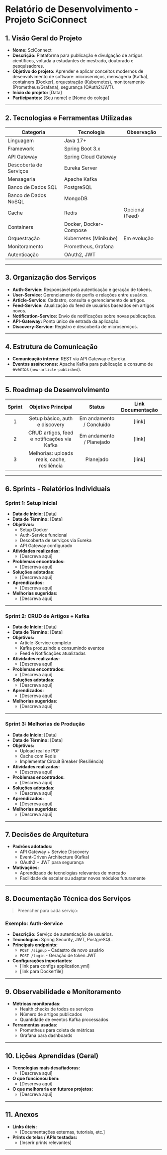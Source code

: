 # Relatório de Desenvolvimento - Projeto SciConnect

## 1. Visão Geral do Projeto

- **Nome:** SciConnect
- **Descrição:** Plataforma para publicação e divulgação de artigos científicos, voltada a estudantes de mestrado, doutorado e pesquisadores.
- **Objetivo do projeto:** Aprender e aplicar conceitos modernos de desenvolvimento de software: microserviços, mensageria (Kafka), containers (Docker), orquestração (Kubernetes), monitoramento (Prometheus/Grafana), segurança (OAuth2/JWT).
- **Início do projeto:** [Data]
- **Participantes:** [Seu nome] e [Nome do colega]

---

## 2. Tecnologias e Ferramentas Utilizadas

| Categoria             | Tecnologia             | Observação |
|-----------------------|-------------------------|------------|
| Linguagem             | Java 17+                |            |
| Framework             | Spring Boot 3.x         |            |
| API Gateway           | Spring Cloud Gateway    |            |
| Descoberta de Serviços| Eureka Server           |            |
| Mensageria            | Apache Kafka            |            |
| Banco de Dados SQL    | PostgreSQL              |            |
| Banco de Dados NoSQL  | MongoDB                 |            |
| Cache                 | Redis                   | Opcional (Feed) |
| Containers            | Docker, Docker-Compose  |            |
| Orquestração          | Kubernetes (Minikube)   | Em evolução |
| Monitoramento         | Prometheus, Grafana     |            |
| Autenticação          | OAuth2, JWT             |            |

---

## 3. Organização dos Serviços

- **Auth-Service:** Responsável pela autenticação e geração de tokens.
- **User-Service:** Gerenciamento de perfis e relações entre usuários.
- **Article-Service:** Cadastro, consulta e gerenciamento de artigos.
- **Feed-Service:** Atualização do feed de usuários baseados em artigos novos.
- **Notification-Service:** Envio de notificações sobre novas publicações.
- **API-Gateway:** Ponto único de entrada da aplicação.
- **Discovery-Service:** Registro e descoberta de microserviços.

---

## 4. Estrutura de Comunicação

- **Comunicação interna:** REST via API Gateway e Eureka.
- **Eventos assíncronos:** Apache Kafka para publicação e consumo de eventos (`new-article-published`).

---

## 5. Roadmap de Desenvolvimento

| Sprint | Objetivo Principal                             | Status         | Link Documentação |
|:------:|:----------------------------------------------:|:--------------:|:-----------------:|
| 1      | Setup básico, auth e discovery                 | Em andamento / Concluído | [link] |
| 2      | CRUD artigos, feed e notificações via Kafka    | Em andamento / Planejado | [link] |
| 3      | Melhorias: uploads reais, cache, resiliência   | Planejado | [link] |

---

## 6. Sprints - Relatórios Individuais

### Sprint 1: Setup Inicial

- **Data de Início:** [Data]
- **Data de Término:** [Data]
- **Objetivos:**
  - Setup Docker
  - Auth-Service funcional
  - Descoberta de serviços via Eureka
  - API Gateway configurado
- **Atividades realizadas:**
  - [Descreva aqui]
- **Problemas encontrados:**
  - [Descreva aqui]
- **Soluções adotadas:**
  - [Descreva aqui]
- **Aprendizados:**
  - [Descreva aqui]
- **Melhorias sugeridas:**
  - [Descreva aqui]

---

### Sprint 2: CRUD de Artigos + Kafka

- **Data de Início:** [Data]
- **Data de Término:** [Data]
- **Objetivos:**
  - Article-Service completo
  - Kafka produzindo e consumindo eventos
  - Feed e Notificações atualizadas
- **Atividades realizadas:**
  - [Descreva aqui]
- **Problemas encontrados:**
  - [Descreva aqui]
- **Soluções adotadas:**
  - [Descreva aqui]
- **Aprendizados:**
  - [Descreva aqui]
- **Melhorias sugeridas:**
  - [Descreva aqui]

---

### Sprint 3: Melhorias de Produção

- **Data de Início:** [Data]
- **Data de Término:** [Data]
- **Objetivos:**
  - Upload real de PDF
  - Cache com Redis
  - Implementar Circuit Breaker (Resiliência)
- **Atividades realizadas:**
  - [Descreva aqui]
- **Problemas encontrados:**
  - [Descreva aqui]
- **Soluções adotadas:**
  - [Descreva aqui]
- **Aprendizados:**
  - [Descreva aqui]
- **Melhorias sugeridas:**
  - [Descreva aqui]

---

## 7. Decisões de Arquitetura

- **Padrões adotados:**
  - API Gateway + Service Discovery
  - Event-Driven Architecture (Kafka)
  - OAuth2 + JWT para segurança
- **Motivações:**
  - Aprendizado de tecnologias relevantes de mercado
  - Facilidade de escalar ou adaptar novos módulos futuramente

---

## 8. Documentação Técnica dos Serviços

> Preencher para cada serviço:

### Exemplo: Auth-Service

- **Descrição:** Serviço de autenticação de usuários.
- **Tecnologias:** Spring Security, JWT, PostgreSQL.
- **Principais endpoints:**
  - `POST /signup` - Cadastro de novo usuário
  - `POST /login` - Geração de token JWT
- **Configurações importantes:**
  - [link para configs application.yml]
  - [link para Dockerfile]

---

## 9. Observabilidade e Monitoramento

- **Métricas monitoradas:**
  - Health checks de todos os serviços
  - Número de artigos publicados
  - Quantidade de eventos Kafka processados
- **Ferramentas usadas:**
  - Prometheus para coleta de métricas
  - Grafana para dashboards

---

## 10. Lições Aprendidas (Geral)

- **Tecnologias mais desafiadoras:**
  - [Descreva aqui]
- **O que funcionou bem:**
  - [Descreva aqui]
- **O que melhoraria em futuros projetos:**
  - [Descreva aqui]

---

## 11. Anexos

- **Links úteis:**
  - [Documentações externas, tutoriais, etc.]
- **Prints de telas / APIs testadas:**
  - [Inserir prints relevantes]

---
